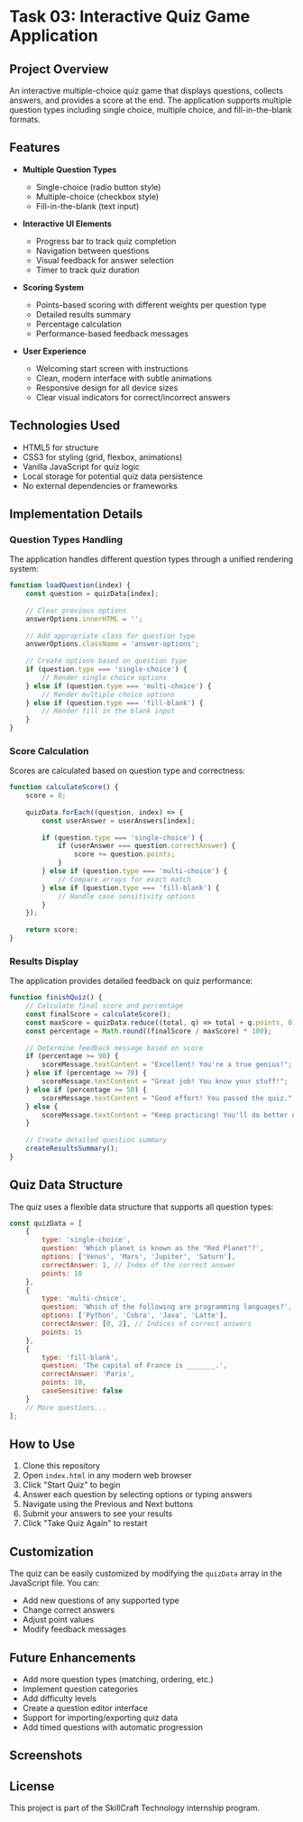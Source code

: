 # Task 03: Interactive Quiz Game Application

## Project Overview

An interactive multiple-choice quiz game that displays questions, collects answers, and provides a score at the end. The application supports multiple question types including single choice, multiple choice, and fill-in-the-blank formats.

## Features

- **Multiple Question Types**
  - Single-choice (radio button style)
  - Multiple-choice (checkbox style)
  - Fill-in-the-blank (text input)

- **Interactive UI Elements**
  - Progress bar to track quiz completion
  - Navigation between questions
  - Visual feedback for answer selection
  - Timer to track quiz duration

- **Scoring System**
  - Points-based scoring with different weights per question type
  - Detailed results summary
  - Percentage calculation
  - Performance-based feedback messages

- **User Experience**
  - Welcoming start screen with instructions
  - Clean, modern interface with subtle animations
  - Responsive design for all device sizes
  - Clear visual indicators for correct/incorrect answers

## Technologies Used

- HTML5 for structure
- CSS3 for styling (grid, flexbox, animations)
- Vanilla JavaScript for quiz logic
- Local storage for potential quiz data persistence
- No external dependencies or frameworks

## Implementation Details

### Question Types Handling

The application handles different question types through a unified rendering system:

```javascript
function loadQuestion(index) {
    const question = quizData[index];
    
    // Clear previous options
    answerOptions.innerHTML = '';
    
    // Add appropriate class for question type
    answerOptions.className = 'answer-options';
    
    // Create options based on question type
    if (question.type === 'single-choice') {
        // Render single choice options
    } else if (question.type === 'multi-choice') {
        // Render multiple choice options
    } else if (question.type === 'fill-blank') {
        // Render fill in the blank input
    }
}
```

### Score Calculation

Scores are calculated based on question type and correctness:

```javascript
function calculateScore() {
    score = 0;
    
    quizData.forEach((question, index) => {
        const userAnswer = userAnswers[index];
        
        if (question.type === 'single-choice') {
            if (userAnswer === question.correctAnswer) {
                score += question.points;
            }
        } else if (question.type === 'multi-choice') {
            // Compare arrays for exact match
        } else if (question.type === 'fill-blank') {
            // Handle case sensitivity options
        }
    });
    
    return score;
}
```

### Results Display

The application provides detailed feedback on quiz performance:

```javascript
function finishQuiz() {
    // Calculate final score and percentage
    const finalScore = calculateScore();
    const maxScore = quizData.reduce((total, q) => total + q.points, 0);
    const percentage = Math.round((finalScore / maxScore) * 100);
    
    // Determine feedback message based on score
    if (percentage >= 90) {
        scoreMessage.textContent = "Excellent! You're a true genius!";
    } else if (percentage >= 70) {
        scoreMessage.textContent = "Great job! You know your stuff!";
    } else if (percentage >= 50) {
        scoreMessage.textContent = "Good effort! You passed the quiz.";
    } else {
        scoreMessage.textContent = "Keep practicing! You'll do better next time.";
    }
    
    // Create detailed question summary
    createResultsSummary();
}
```

## Quiz Data Structure

The quiz uses a flexible data structure that supports all question types:

```javascript
const quizData = [
    {
        type: 'single-choice',
        question: 'Which planet is known as the "Red Planet"?',
        options: ['Venus', 'Mars', 'Jupiter', 'Saturn'],
        correctAnswer: 1, // Index of the correct answer
        points: 10
    },
    {
        type: 'multi-choice',
        question: 'Which of the following are programming languages?',
        options: ['Python', 'Cobra', 'Java', 'Latte'],
        correctAnswer: [0, 2], // Indices of correct answers
        points: 15
    },
    {
        type: 'fill-blank',
        question: 'The capital of France is _______.',
        correctAnswer: 'Paris',
        points: 10,
        caseSensitive: false
    }
    // More questions...
];
```

## How to Use

1. Clone this repository
2. Open `index.html` in any modern web browser
3. Click "Start Quiz" to begin
4. Answer each question by selecting options or typing answers
5. Navigate using the Previous and Next buttons
6. Submit your answers to see your results
7. Click "Take Quiz Again" to restart

## Customization

The quiz can be easily customized by modifying the `quizData` array in the JavaScript file. You can:
- Add new questions of any supported type
- Change correct answers
- Adjust point values
- Modify feedback messages

## Future Enhancements

- Add more question types (matching, ordering, etc.)
- Implement question categories
- Add difficulty levels
- Create a question editor interface
- Support for importing/exporting quiz data
- Add timed questions with automatic progression

## Screenshots


## License

This project is part of the SkillCraft Technology internship program.
